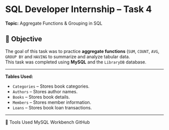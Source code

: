 # SQL Developer Internship – Task 4  
**Topic:** Aggregate Functions & Grouping in SQL  

## 📌 Objective
The goal of this task was to practice **aggregate functions** (`SUM`, `COUNT`, `AVG`, `GROUP BY` and `HAVING` to summarize and analyze tabular data.  
This task was completed using **MySQL** and the `LibraryDB` database.

---

**Tables Used:**
- `Categories` – Stores book categories.
- `Authors` – Stores author names.
- `Books` – Stores book details.
- `Members` – Stores member information.
- `Loans` – Stores book loan transactions.

---
🧰 Tools Used
MySQL Workbench
GitHub

